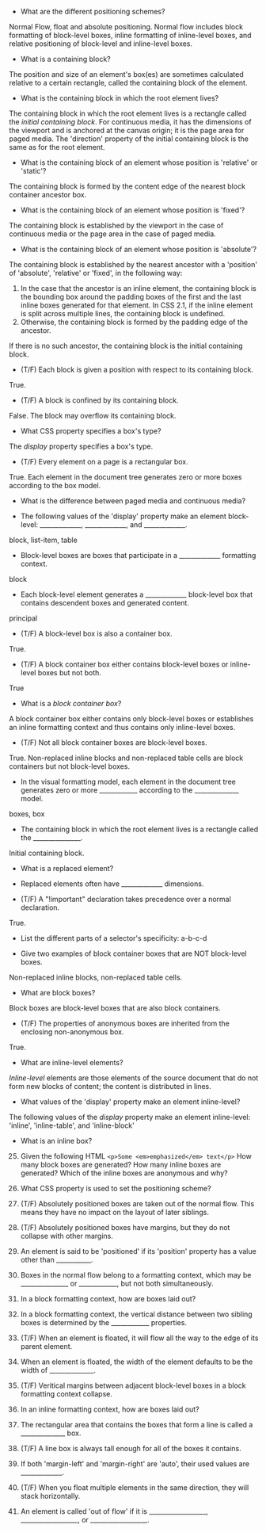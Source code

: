 - What are the different positioning schemes?

Normal Flow, float and absolute positioning. Normal flow includes block formatting of block-level boxes, inline formatting of inline-level boxes, and relative positioning of block-level and inline-level boxes.

- What is a containing block?

The position and size of an element's box(es) are sometimes calculated relative to a certain rectangle, called the containing block of the element. 

- What is the containing block in which the root element lives?

The containing block in which the root element lives is a rectangle called the *initial containing block*. For continuous media, it has the dimensions of the viewport and is anchored at the canvas origin; it is the page area for paged media. The 'direction' property of the initial containing block is the same as for the root element.

- What is the containing block of an element whose position is 'relative' or 'static'? 

The containing block is formed by the content edge of the nearest block container ancestor box.

- What is the containing block of an element whose position is 'fixed'? 

The containing block is established by the viewport in the case of continuous media or the page area in the case of paged media.

- What is the containing block of an element whose position is 'absolute'? 

The containing block is established by the nearest ancestor with a 'position' of 'absolute', 'relative' or 'fixed', in the following way:
  1. In the case that the ancestor is an inline element, the containing block is the bounding box around the padding boxes of the first and the last inline boxes generated for that element. In CSS 2.1, if the inline element is split across multiple lines, the containing block is undefined.
  2. Otherwise, the containing block is formed by the padding edge of the ancestor.

  If there is no such ancestor, the containing block is the initial containing block.

- (T/F) Each block is given a position with respect to its containing block.

True.

- (T/F) A block is confined by its containing block.

False. The block may overflow its containing block.

- What CSS property specifies a box's type?

The *display* property specifies a box's type.

- (T/F) Every element on a page is a rectangular box.

True. Each element in the document tree generates zero or more boxes according to the box model.

- What is the difference between paged media and continuous media?

- The following values of the 'display' property make an element block-level:
   _____________, _____________, and _____________.

block, list-item, table

- Block-level boxes are boxes that participate in a _____________ formatting context.

block

- Each block-level element generates a _____________ block-level box that contains descendent boxes and generated content.

principal

- (T/F) A block-level box is also a container box.

True.

- (T/F) A block container box either contains block-level boxes or inline-level boxes but not both.

True

- What is a *block container box*?

A block container box either contains only block-level boxes or establishes an inline formatting context and thus contains only inline-level boxes.

- (T/F) Not all block container boxes are block-level boxes.
 
True. Non-replaced inline blocks and non-replaced table cells are block containers but not block-level boxes.

- In the visual formatting model, each element in the document tree generates zero or more ____________ according to the ______________ model.

boxes, box

- The containing block in which the root element lives is a rectangle called the _______________.

Initial containing block.

- What is a replaced element?

- Replaced elements often have _____________ dimensions.

- (T/F) A "!important" declaration takes precedence over a normal declaration.

True.

- List the different parts of a selector's specificity: a-b-c-d

- Give two examples of block container boxes that are NOT block-level boxes.

Non-replaced inline blocks, non-replaced table cells.

- What are block boxes?

Block boxes are block-level boxes that are also block containers.

- (T/F) The properties of anonymous boxes are inherited from the enclosing non-anonymous box.

True.

- What are inline-level elements?

*Inline-level* elements are those elements of the source document that do not form new blocks of content; the content is distributed in lines.

- What values of the 'display' property make an element inline-level?

The following values of the *display* property make an element inline-level: 'inline', 'inline-table', and 'inline-block'

- What is an inline box?

25. Given the following HTML ```<p>Some <em>emphasized</em> text</p>``` How many block boxes are generated? How many inline boxes are generated? Which of the inline boxes are anonymous and why?

26. What CSS property is used to set the positioning scheme?

27. (T/F) Absolutely positioned boxes are taken out of the normal flow. This means they have no impact on the layout of later siblings.

28. (T/F) Absolutely positioned boxes have margins, but they do not collapse with other margins.

29. An element is said to be 'positioned' if its 'position' property has a value other than ___________.

30. Boxes in the normal flow belong to a formatting context, which may be _______________ or ____________, but not both simultaneously.

31. In a block formatting context, how are boxes laid out?

32. In a block formatting context, the vertical distance between two sibling boxes is determined by the ____________ properties.

33. (T/F) When an element is floated, it will flow all the way to the edge of its parent element.

34. When an element is floated, the width of the element defaults to be the width of ______________.

35. (T/F) Veritical margins between adjacent block-level boxes in a block formatting context collapse.

36. In an inline formatting context, how are boxes laid out?

37. The rectangular area that contains the boxes that form a line is called a ______________ box.

38. (T/F) A line box is always tall enough for all of the boxes it contains.

39. If both 'margin-left' and 'margin-right' are 'auto', their used values are _____________.

40. (T/F) When you float multiple elements in the same direction, they will stack horizontally.

41. An element is called 'out of flow' if it is __________________, __________________, or __________________.

